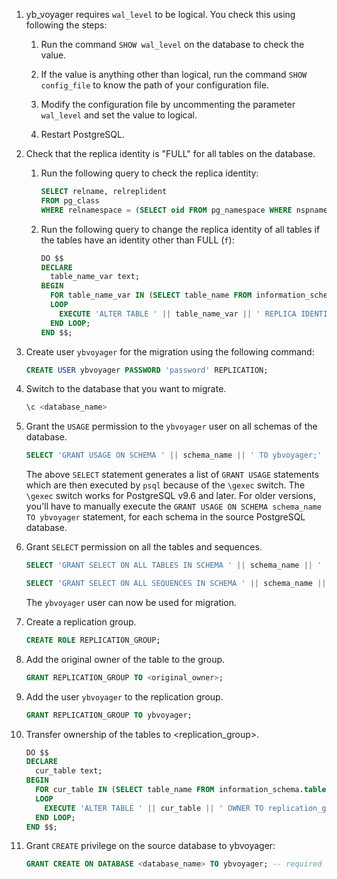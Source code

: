 <!--
+++
private=true
+++
-->

1. yb_voyager requires `wal_level` to be logical. You check this using following the steps:

    1. Run the command `SHOW wal_level` on the database to check the value.

    1. If the value is anything other than logical, run the command `SHOW config_file` to know the path of your configuration file.

    1. Modify the configuration file by uncommenting the parameter `wal_level` and set the value to logical.

    1. Restart PostgreSQL.

1. Check that the replica identity is "FULL" for all tables on the database.

    1. Run the following query to check the replica identity:

        ```sql
        SELECT relname, relreplident
        FROM pg_class
        WHERE relnamespace = (SELECT oid FROM pg_namespace WHERE nspname = 'your_schema_name') AND relkind = 'r';
        ```

    1. Run the following query to change the replica identity of all tables if the tables have an identity other than FULL (`f`):

        ```sql
        DO $$
        DECLARE
          table_name_var text;
        BEGIN
          FOR table_name_var IN (SELECT table_name FROM information_schema.tables WHERE table_schema = '<your_schema>' AND table_type = 'BASE TABLE')
          LOOP
            EXECUTE 'ALTER TABLE ' || table_name_var || ' REPLICA IDENTITY FULL';
          END LOOP;
        END $$;
        ```

1. Create user `ybvoyager` for the migration using the following command:

    ```sql
    CREATE USER ybvoyager PASSWORD 'password' REPLICATION;
    ```

1. Switch to the database that you want to migrate.

   ```sql
   \c <database_name>
   ```

1. Grant the `USAGE` permission to the `ybvoyager` user on all schemas of the database.

   ```sql
   SELECT 'GRANT USAGE ON SCHEMA ' || schema_name || ' TO ybvoyager;' FROM information_schema.schemata; \gexec
   ```

   The above `SELECT` statement generates a list of `GRANT USAGE` statements which are then executed by `psql` because of the `\gexec` switch. The `\gexec` switch works for PostgreSQL v9.6 and later. For older versions, you'll have to manually execute the `GRANT USAGE ON SCHEMA schema_name TO ybvoyager` statement, for each schema in the source PostgreSQL database.

1. Grant `SELECT` permission on all the tables and sequences.

   ```sql
   SELECT 'GRANT SELECT ON ALL TABLES IN SCHEMA ' || schema_name || ' TO ybvoyager;' FROM information_schema.schemata; \gexec

   SELECT 'GRANT SELECT ON ALL SEQUENCES IN SCHEMA ' || schema_name || ' TO ybvoyager;' FROM information_schema.schemata; \gexec
   ```

   The `ybvoyager` user can now be used for migration.

1. Create a replication group.

    ```sql
    CREATE ROLE REPLICATION_GROUP;
    ```

1. Add the original owner of the table to the group.

    ```sql
    GRANT REPLICATION_GROUP TO <original_owner>;
    ```

1. Add the user `ybvoyager` to the replication group.

    ```sql
    GRANT REPLICATION_GROUP TO ybvoyager;
    ```

1. Transfer ownership of the tables to <replication_group>.

    ```sql
    DO $$
    DECLARE
      cur_table text;
    BEGIN
      FOR cur_table IN (SELECT table_name FROM information_schema.tables WHERE table_schema = '<your_schema>')
      LOOP
        EXECUTE 'ALTER TABLE ' || cur_table || ' OWNER TO replication_group';
      END LOOP;
    END $$;
    ```

1. Grant `CREATE` privilege on the source database to ybvoyager:

    ```sql
    GRANT CREATE ON DATABASE <database_name> TO ybvoyager; -- required to create publication.
    ```
